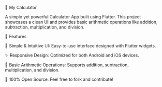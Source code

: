 📱 My Calculator

A simple yet powerful Calculator App built using Flutter. This project showcases a clean UI and provides basic arithmetic operations like addition, subtraction, multiplication, and division.

🚀 Features

📱 Simple & Intuitive UI: Easy-to-use interface designed with Flutter widgets.

✨ Responsive Design: Optimized for both Android and iOS devices.

🔢 Basic Arithmetic Operations: Supports addition, subtraction, multiplication, and division.

🎯 100% Open Source: Feel free to fork and contribute!
